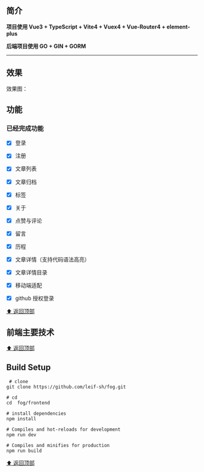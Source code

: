 
## 简介

**项目使用 Vue3 + TypeScript + Vite4 + Vuex4 + Vue-Router4 + element-plus**

**后端项目使用 GO + GIN + GORM**

---

## 效果

效果图：


## 功能

### 已经完成功能

- [x] 登录  
- [x] 注册  
- [x] 文章列表
- [x] 文章归档
- [x] 标签  
- [x] 关于  
- [x] 点赞与评论
- [x] 留言
- [x] 历程
- [x] 文章详情（支持代码语法高亮）
- [x] 文章详情目录
- [x] 移动端适配
- [x] github 授权登录


[⬆️ 返回顶部](##简介)

## 前端主要技术 



[⬆️ 返回顶部](##简介)

## Build Setup 

``` 
 # clone
git clone https://github.com/leif-sh/fog.git
```

```
# cd
cd  fog/frontend
```

```
# install dependencies
npm install
```

```
# Compiles and hot-reloads for development
npm run dev
```

```
# Compiles and minifies for production
npm run build
```


[⬆️ 返回顶部](##简介)

